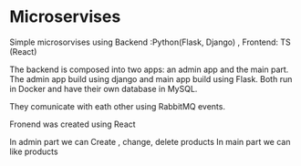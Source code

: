# Microservises
 Simple microsorvises using Backend :Python(Flask, Django) , Frontend: TS (React)


 The backend is composed into two apps: an admin app and the main part.
 The admin app build using django and main app build using Flask.
 Both run in Docker and have their own database in MySQL.

 They comunicate with eath other using RabbitMQ events.

Fronend was created using React 

In admin part we can Create , change, delete products 
In main part we can like products
